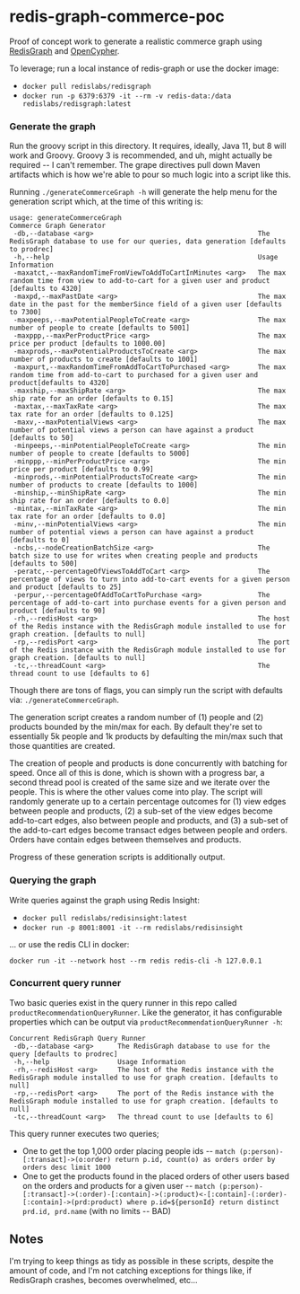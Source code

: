 # redis-graph-commerce-poc
Proof of concept work to generate a realistic commerce graph using [RedisGraph](http://redisgraph.io) and [OpenCypher](http://opencypher.org).

To leverage; run a local instance of redis-graph or use the docker image:

  - `docker pull redislabs/redisgraph`
  - `docker run -p 6379:6379 -it --rm -v redis-data:/data redislabs/redisgraph:latest`

### Generate the graph

Run the groovy script in this directory. It requires, ideally, Java 11, but 8 will work and Groovy. Groovy 3 is recommended, and uh, might actually be required -- I can't remember. The grape directives pull down Maven artifacts which is how we're able to pour so much logic into a script like this.

Running `./generateCommerceGraph -h` will generate the help menu for the generation script which, at the time of this writing is:

```
usage: generateCommerceGraph
Commerce Graph Generator
 -db,--database <arg>                                         The RedisGraph database to use for our queries, data generation [defaults to prodrec]
 -h,--help                                                    Usage Information
 -maxatct,--maxRandomTimeFromViewToAddToCartInMinutes <arg>   The max random time from view to add-to-cart for a given user and product [defaults to 4320]
 -maxpd,--maxPastDate <arg>                                   The max date in the past for the memberSince field of a given user [defaults to 7300]
 -maxpeeps,--maxPotentialPeopleToCreate <arg>                 The max number of people to create [defaults to 5001]
 -maxppp,--maxPerProductPrice <arg>                           The max price per product [defaults to 1000.00]
 -maxprods,--maxPotentialProductsToCreate <arg>               The max number of products to create [defaults to 1001]
 -maxpurt,--maxRandomTimeFromAddToCartToPurchased <arg>       The max random time from add-to-cart to purchased for a given user and product[defaults to 4320]
 -maxship,--maxShipRate <arg>                                 The max ship rate for an order [defaults to 0.15]
 -maxtax,--maxTaxRate <arg>                                   The max tax rate for an order [defaults to 0.125]
 -maxv,--maxPotentialViews <arg>                              The max number of potential views a person can have against a product [defaults to 50]
 -minpeeps,--minPotentialPeopleToCreate <arg>                 The min number of people to create [defaults to 5000]
 -minppp,--minPerProductPrice <arg>                           The min price per product [defaults to 0.99]
 -minprods,--minPotentialProductsToCreate <arg>               The min number of products to create [defaults to 1000]
 -minship,--minShipRate <arg>                                 The min ship rate for an order [defaults to 0.0]
 -mintax,--minTaxRate <arg>                                   The min tax rate for an order [defaults to 0.0]
 -minv,--minPotentialViews <arg>                              The min number of potential views a person can have against a product [defaults to 0]
 -ncbs,--nodeCreationBatchSize <arg>                          The batch size to use for writes when creating people and products [defaults to 500]
 -peratc,--percentageOfViewsToAddToCart <arg>                 The percentage of views to turn into add-to-cart events for a given person and product [defaults to 25]
 -perpur,--percentageOfAddToCartToPurchase <arg>              The percentage of add-to-cart into purchase events for a given person and product [defaults to 90]
 -rh,--redisHost <arg>                                        The host of the Redis instance with the RedisGraph module installed to use for graph creation. [defaults to null]
 -rp,--redisPort <arg>                                        The port of the Redis instance with the RedisGraph module installed to use for graph creation. [defaults to null]
 -tc,--threadCount <arg>                                      The thread count to use [defaults to 6]
```

Though there are tons of flags, you can simply run the script with defaults via: `./generateCommerceGraph`.

The generation script creates a random number of (1) people and (2) products bounded by the min/max for each. By default they're set to essentially 5k people and 1k products by defaulting the min/max such that those quantities are created.

The creation of people and products is done concurrently with batching for speed. Once all of this is done, which is shown with a progress bar, a second thread pool is created of the same size and we iterate over the people. This is where the other values come into play. The script will randomly generate up to a certain percentage outcomes for (1) view edges between people and products, (2) a sub-set of the view edges become add-to-cart edges, also between people and products, and (3) a sub-set of the add-to-cart edges become transact edges between people and orders. Orders have contain edges between themselves and products.

Progress of these generation scripts is additionally output.

### Querying the graph

Write queries against the graph using Redis Insight:

  - `docker pull redislabs/redisinsight:latest`
  - `docker run -p 8001:8001 -it --rm redislabs/redisinsight`

... or use the redis CLI in docker:

  `docker run -it --network host --rm redis redis-cli -h 127.0.0.1`

### Concurrent query runner

Two basic queries exist in the query runner in this repo called `productRecommendationQueryRunner`. Like the generator, it has configurable properties which can be output via `productRecommendationQueryRunner -h`:

```
Concurrent RedisGraph Query Runner
 -db,--database <arg>      The RedisGraph database to use for the query [defaults to prodrec]
 -h,--help                 Usage Information
 -rh,--redisHost <arg>     The host of the Redis instance with the RedisGraph module installed to use for graph creation. [defaults to null]
 -rp,--redisPort <arg>     The port of the Redis instance with the RedisGraph module installed to use for graph creation. [defaults to null]
 -tc,--threadCount <arg>   The thread count to use [defaults to 6]
```

This query runner executes two queries;

  - One to get the top 1,000 order placing people ids -- `match (p:person)-[:transact]->(o:order) return p.id, count(o) as orders order by orders desc limit 1000`
  - One to get the products found in the placed orders of other users based on the orders and products for a given user -- `match (p:person)-[:transact]->(:order)-[:contain]->(:product)<-[:contain]-(:order)-[:contain]->(prd:product) where p.id=${personId} return distinct prd.id, prd.name` (with no limits -- BAD)

## Notes

I'm trying to keep things as tidy as possible in these scripts, despite the amount of code, and I'm not catching exceptions for things like, if RedisGraph crashes, becomes overwhelmed, etc...
